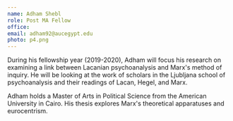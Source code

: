 ```yaml
---
name: Adham Shebl
role: Post MA Fellow
office:
email: adham92@aucegypt.edu
photo: p4.png
---
```


During his fellowship year (2019-2020), Adham will focus his research on examining a link between Lacanian psychoanalysis and Marx's method of inquiry. He will be looking at the work of scholars in the Ljubljana school of psychoanalysis and their readings of Lacan, Hegel, and Marx.

Adham holds a Master of Arts in Political Science from the American University in Cairo. His thesis explores Marx's theoretical apparatuses and eurocentrism.
